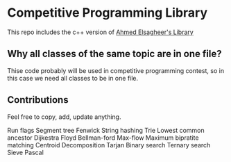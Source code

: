 # Competitive Programming Library

This repo includes the c++ version of [Ahmed Elsagheer's Library](https://github.com/AhmadElsagheer/Competitive-programming-library) 

## Why all classes of the same topic are in one file?

Thise code probably will be used in competitive programming contest, so in this case we need all classes to be in one file.

## Contributions

Feel free to copy, add, update anything.

Run flags
Segment tree
Fenwick
String hashing
Trie
Lowest common ancestor
Dijkestra
Floyd
Bellman-ford
Max-flow
Maximum bipratite matching
Centroid Decomposition
Tarjan
Binary search
Ternary search
Sieve
Pascal

